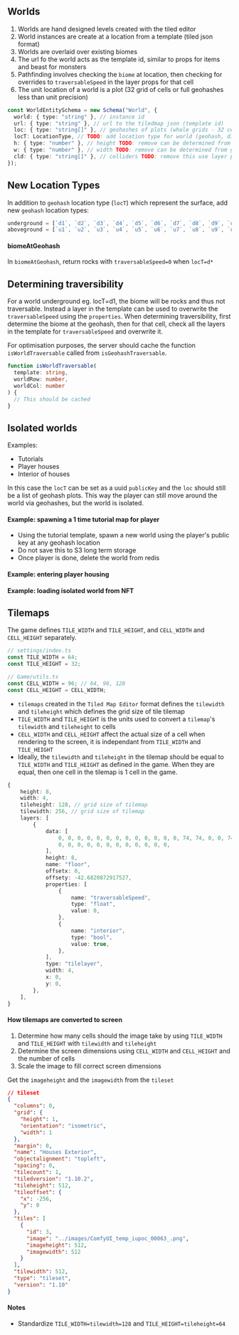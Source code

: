 ## Worlds

1. Worlds are hand designed levels created with the tiled editor
2. World instances are create at a location from a template (tiled json format)
3. Worlds are overlaid over existing biomes
4. The url fo the world acts as the template id, similar to props for items and beast for monsters
5. Pathfinding involves checking the `biome` at location, then checking for overrides to `traversableSpeed` in the layer props for that cell
6. The unit location of a world is a plot (32 grid of cells or full geohashes less than unit precision)

```ts
const WorldEntitySchema = new Schema("World", {
  world: { type: "string" }, // instance id
  url: { type: "string" }, // url to the tiledmap json (template id)
  loc: { type: "string[]" }, // geohashes of plots (whole grids - 32 cells)
  locT: LocationType, // TODO: add location type for world (geohash, d1, u1, ....)
  h: { type: "number" }, // height TODO: remove can be determined from geohash
  w: { type: "number" }, // width TODO: remove can be determined from geohash
  cld: { type: "string[]" }, // colliders TODO: remove this use layer properties
});
```

## New Location Types

In addition to `geohash` location type (`locT`) which represent the surface, add new `geohash` location types:

```ts
underground = [`d1`, `d2`, `d3`, `d4`, `d5`, `d6`, `d7`, `d8`, `d9`, `d10`];
aboveground = [`u1`, `u2`, `u3`, `u4`, `u5`, `u6`, `u7`, `u8`, `u9`, `u10`];
```

#### biomeAtGeohash

In `biomeAtGeohash`, return rocks with `traversableSpeed=0` when `locT=d*`

## Determining traversibility

For a world underground eg. locT=d1, the biome will be rocks and thus not traversable. Instead a layer in the template can be used to overwrite the `traversableSpeed` using the `properties`. When determining traversibility, first determine the biome at the geohash, then for that cell, check all the layers in the template for `traversableSpeed` and overwrite it.

For optimisation purposes, the server should cache the function `isWorldTraversable` called from `isGeohashTraversable`.

```ts
function isWorldTraversable(
  template: string,
  worldRow: number,
  worldCol: number
) {
  // This should be cached
}
```

## Isolated worlds

Examples:

- Tutorials
- Player houses
- Interior of houses

In this case the `locT` can be set as a uuid `publicKey` and the `loc` should still be a list of geohash plots. This way the player can still move around the world via geohashes, but the world is isolated.

#### Example: spawning a 1 time tutorial map for player

- Using the tutorial template, spawn a new world using the player's public key at any geohash location
- Do not save this to S3 long term storage
- Once player is done, delete the world from redis

#### Example: entering player housing

#### Example: loading isolated world from NFT

## Tilemaps

The game defines `TILE_WIDTH` and `TILE_HEIGHT`, and `CELL_WIDTH` and `CELL_HEIGHT` separately.

```ts
// settings/index.ts
const TILE_WIDTH = 64;
const TILE_HEIGHT = 32;

// Game/utils.ts
const CELL_WIDTH = 96; // 64, 96, 128
const CELL_HEIGHT = CELL_WIDTH;
```

- `tilemaps` created in the `Tiled Map Editor` format defines the `tilewidth` and `tileheight` which defines the grid size of tile tilemap
- `TILE_WIDTH` and `TILE_HEIGHT` is the units used to convert a `tilemap`'s `tilewidth` and `tileheight` to cells
- `CELL_WIDTH` and `CELL_HEIGHT` affect the actual size of a cell when rendering to the screen, it is independant from `TILE_WIDTH` and `TILE_HEIGHT`
- Ideally, the `tilewidth` and `tileheight` in the tilemap should be equal to `TILE_WIDTH` and `TILE_HEIGHT` as defined in the game. When they are equal, then one cell in the tilemap is 1 cell in the game.

```ts
{
    height: 8,
    width: 4,
    tileheight: 128, // grid size of tilemap
    tilewidth: 256, // grid size of tilemap
    layers: [
        {
            data: [
                0, 0, 0, 0, 0, 0, 0, 0, 0, 0, 0, 0, 0, 74, 74, 0, 0, 74, 74, 0,
                0, 0, 0, 0, 0, 0, 0, 0, 0, 0, 0, 0,
            ],
            height: 8,
            name: "floor",
            offsetx: 0,
            offsety: -42.6820872917527,
            properties: [
                {
                    name: "traversableSpeed",
                    type: "float",
                    value: 0,
                },
                {
                    name: "interior",
                    type: "bool",
                    value: true,
                },
            ],
            type: "tilelayer",
            width: 4,
            x: 0,
            y: 0,
        },
    ],
}
```

#### How tilemaps are converted to screen

1. Determine how many cells should the image take by using `TILE_WIDTH` and `TILE_HEIGHT` with `tilewidth` and `tileheight`
2. Determine the screen dimensions using `CELL_WIDTH` and `CELL_HEIGHT` and the number of cells
3. Scale the image to fill correct screen dimensions

Get the `imageheight` and the `imagewidth` from the `tileset`

```json
// tileset
{
  "columns": 0,
  "grid": {
    "height": 1,
    "orientation": "isometric",
    "width": 1
  },
  "margin": 0,
  "name": "Houses Exterior",
  "objectalignment": "topleft",
  "spacing": 0,
  "tilecount": 1,
  "tiledversion": "1.10.2",
  "tileheight": 512,
  "tileoffset": {
    "x": -256,
    "y": 0
  },
  "tiles": [
    {
      "id": 3,
      "image": "../images/ComfyUI_temp_iupoc_00063_.png",
      "imageheight": 512,
      "imagewidth": 512
    }
  ],
  "tilewidth": 512,
  "type": "tileset",
  "version": "1.10"
}
```

#### Notes

- Standardize `TILE_WIDTH=tilewidth=128` and `TILE_HEIGHT=tileheight=64`
